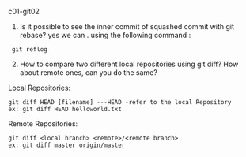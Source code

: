 c01-git02

1. Is it possible to see the inner commit of squashed commit with git rebase?
yes we can .
using the following command : 
```
 git reflog 

```
2. How to compare two different local repositories using git diff? How about remote ones, can you do the same?


Local Repositories:

```
git diff HEAD [filename] ---HEAD -refer to the local Repository
ex: git diff HEAD helloworld.txt

```
Remote Repositories:

```
git diff <local branch> <remote>/<remote branch>
ex: git diff master origin/master

```

